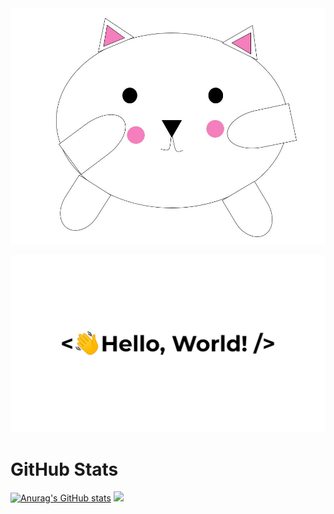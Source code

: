 
<img src="https://github.com/CuteQQQ/CuteQQQ/blob/main/Cat think.jpg?raw=true" width="1000">


![HI THERE👋](https://github.com/cutebear0123/cutebear0123/blob/main/hello%20world.gif?raw=true "Hi there ")


# GitHub Stats

[![Anurag's GitHub stats](https://github-readme-stats.vercel.app/api?username=CuteQQQ)](https://github.com/CuteQQQ)
[![](https://github-readme-stats.vercel.app/api/top-langs/?username=CuteQQQ&layout=compact&hide=html)](https://github.com/CuteQQQ)
